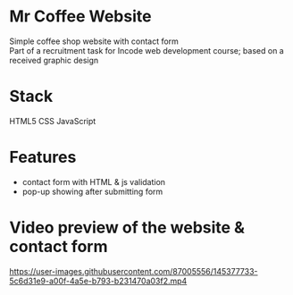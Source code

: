 # Mr Coffee Website
Simple coffee shop website with contact form  
Part of a recruitment task for Incode web development course; based on a received graphic design
# Stack
HTML5
CSS
JavaScript
# Features
- contact form with HTML & js validation
- pop-up showing after submitting form
# Video preview of the website & contact form
https://user-images.githubusercontent.com/87005556/145377733-5c6d31e9-a00f-4a5e-b793-b231470a03f2.mp4

